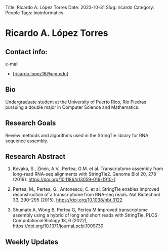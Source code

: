 Title: Ricardo A. López Torres
Date: 2023-10-31
Slug: ricardo
Category: People
Tags: bioinformatics

# Ricardo A. López Torres
## Contact info:
e-mail

- [ricardo.lopez16@upr.edu]

## Bio

Undergraduate student at the University of Puerto Rico, Río Piedras pursuing a double major in Computer Science and Mathematics.


## Research Goals

Review methods and algorithms used in the StringTie library for RNA sequence assembly.

## Research Abstract

1. Kovaka, S., Zimin, A.V., Pertea, G.M. et al. Transcriptome assembly from long-read RNA-seq alignments with StringTie2. Genome Biol 20, 278 (2019). <https://doi.org/10.1186/s13059-019-1910-1>

1. Pertea, M., Pertea, G., Antonescu, C. et al. StringTie enables improved reconstruction of a transcriptome from RNA-seq reads. Nat Biotechnol 33, 290–295 (2015). <https://doi.org/10.1038/nbt.3122>

1. Shumate A, Wong B, Pertea G, Pertea M Improved transcriptome assembly using a hybrid of long and short reads with StringTie, PLOS Computational Biology 18, 6 (2022), <https://doi.org/10.1371/journal.pcbi.1009730>

## Weekly Updates

